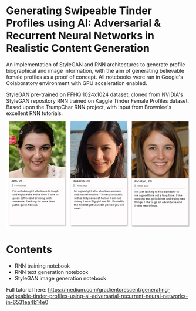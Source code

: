 # Generating Swipeable Tinder Profiles using AI: Adversarial & Recurrent Neural Networks in Realistic Content Generation

An implementation of StyleGAN and RNN architectures to generate profile biographical and image information, with the aim of generating believable female profiles as a proof of concept. All notebooks were ran in Google's Colaboratory environment with GPU acceleration enabled.

StyleGAN pre-trained on FFHQ 1024x1024 dataset, cloned from NVIDIA's StyleGAN repository
RNN trained on Kaggle Tinder Female Profiles dataset. Based upon the TrumpChar RNN project, with input from Brownlee's excellent RNN tutorials.



<p align="center">
  <img src="https://github.com/EXJUSTICE/StyleGAN-RNN-Tinder_profile_generation/blob/master/tinder%20generated.png" >
</p>

# Contents

* RNN training notebook
* RNN text generation notebook
* StyleGAN image generation notebook

Full tutorial here:
https://medium.com/gradientcrescent/generating-swipeable-tinder-profiles-using-ai-adversarial-recurrent-neural-networks-in-6531ea4b14e0
